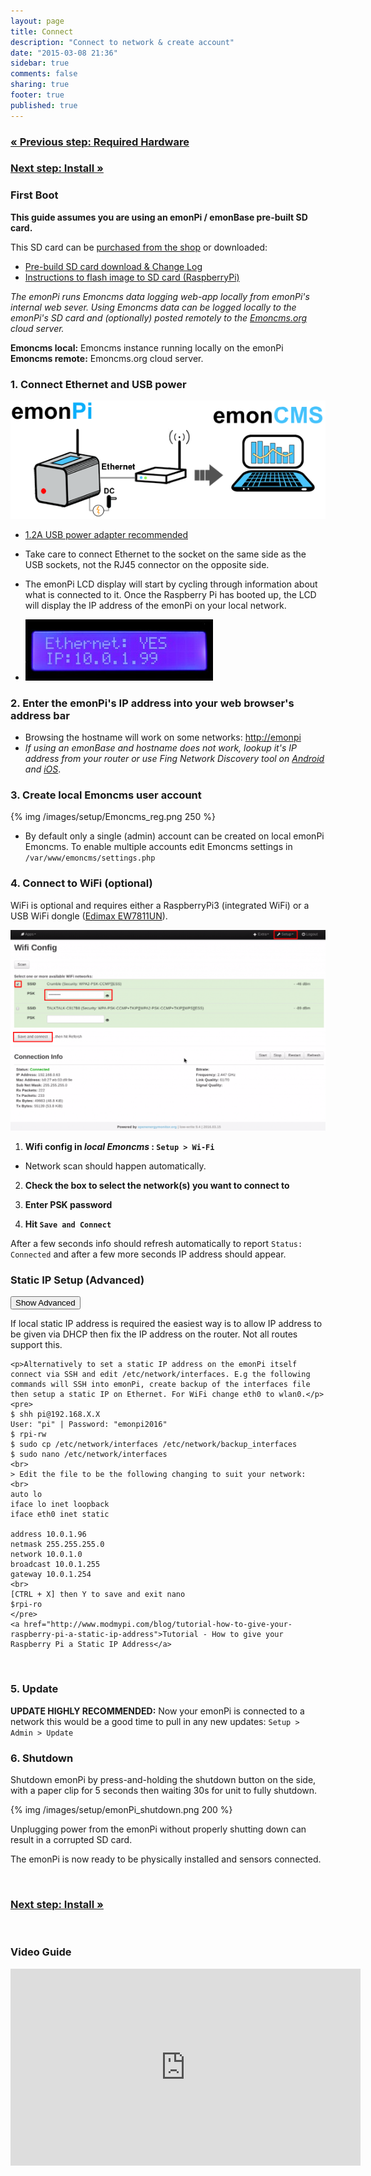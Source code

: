 ```yaml
---
layout: page
title: Connect
description: "Connect to network & create account"
date: "2015-03-08 21:36"
sidebar: true
comments: false
sharing: true
footer: true
published: true
---
```


### [&laquo; Previous step: Required Hardware](/setup/)

### [Next step: Install &raquo;](/setup/install/)

### **First Boot**

<p class="note">
<b>This guide assumes you are using an emonPi / emonBase pre-built SD card.</b>
</p>

This SD card can be [purchased from the shop](http://shop.openenergymonitor.com/pre-loaded-emonsd-microsd-card-for-raspberry-pi/) or downloaded:

- [Pre-build SD card download & Change Log](https://github.com/openenergymonitor/emonpi/wiki/emonSD-pre-built-SD-card-Repository-&-Change-Log)
- [Instructions to flash image to SD card (RaspberryPi)](https://www.raspberrypi.org/documentation/installation/installing-images/README.md)

*The emonPi runs Emoncms data logging web-app locally from emonPi's internal web sever. Using Emoncms data can be logged locally to the emonPi's SD card and (optionally) posted remotely to the [Emoncms.org](https://emoncms.org) cloud server.*


<p class="note">
<b>Emoncms local:</b> Emoncms instance running locally on the emonPi
<br>
<b>Emoncms remote:</b> Emoncms.org cloud server.
</p>

### 1. **Connect Ethernet and USB power**

![emonPi First Boot Etherent](/images/setup/emonpi_ethernet_first_boot.png)

  - [1.2A USB power adapter recommended](http://shop.openenergymonitor.com/power-supplies/)

  - <p class="note"> Take care to connect Ethernet to the socket on the same side as the USB sockets, not the RJ45 connector on the opposite side.</p>
  - The emonPi LCD display will start by cycling through information about what is connected to it. Once the Raspberry Pi has booted up, the LCD will display the IP address of the emonPi on your local network.
 - ![Ethernet Connected](/images/setup/Etherent_Connected.jpg)


### 2. **Enter the emonPi's IP address into your web browser's address bar**

- Browsing the hostname will work on some networks: [http://emonpi](http://emonpi)
- *If using an emonBase and hostname does not work, lookup it's IP address from your router or use Fing Network Discovery tool on [Android](https://play.google.com/store/apps/details?id=com.overlook.android.fing&hl=en_GB) and [iOS](https://itunes.apple.com/gb/app/fing-network-scanner/id430921107?mt=8)*.


### 3. **Create local Emoncms user account**

 {% img /images/setup/Emoncms_reg.png 250 %}

  - By default only a single (admin) account can be created on local emonPi Emoncms. To enable multiple accounts edit Emoncms settings in `/var/www/emoncms/settings.php`

### 4. Connect to WiFi (optional)

WiFi is optional and requires either a RaspberryPi3 (integrated WiFi) or a USB WiFi dongle ([Edimax EW7811UN](http://shop.openenergymonitor.com/edimax-usb-wifi-adapter-ew-7811un/)).

![Connect to Wifi](/images/setup/wifi9_0.png)

1. **Wifi config in *local Emoncms* : `Setup > Wi-Fi`**
 - Network scan should happen automatically.

2. **Check the box to select the network(s) you want to connect to**

3. **Enter PSK password**

4. **Hit `Save and Connect`**

After a few seconds info should refresh automatically to report `Status: Connected` and after a few more seconds IP address should appear.



  <meta name="viewport" content="width=device-width, initial-scale=1">
  <link rel="stylesheet" href="http://maxcdn.bootstrapcdn.com/bootstrap/3.3.6/css/bootstrap.min.css">
  <script src="https://ajax.googleapis.com/ajax/libs/jquery/1.12.0/jquery.min.js"></script>
  <script src="http://maxcdn.bootstrapcdn.com/bootstrap/3.3.6/js/bootstrap.min.js"></script>


<div class="container">
  <h3>Static IP Setup (Advanced)</h3>
  <button type="button" class="btn btn-info" data-toggle="collapse" data-target="#demo">Show Advanced</button>
  <div id="demo" class="collapse">
    <p>If local static IP address is required the easiest way is to allow IP address to be given via DHCP then fix the IP address on the router. Not all routes support this.</p>

    <p>Alternatively to set a static IP address on the emonPi itself connect via SSH and edit /etc/network/interfaces. E.g the following commands will SSH into emonPi, create backup of the interfaces file then setup a static IP on Ethernet. For WiFi change eth0 to wlan0.</p>
    <pre>
    $ shh pi@192.168.X.X
    User: "pi" | Password: "emonpi2016"
    $ rpi-rw
    $ sudo cp /etc/network/interfaces /etc/network/backup_interfaces
    $ sudo nano /etc/network/interfaces
    <br>
    > Edit the file to be the following changing to suit your network: <br>
    auto lo
    iface lo inet loopback
    iface eth0 inet static

    address 10.0.1.96
    netmask 255.255.255.0
    network 10.0.1.0
    broadcast 10.0.1.255
    gateway 10.0.1.254
    <br>
    [CTRL + X] then Y to save and exit nano
    $rpi-ro
    </pre>
    <a href="http://www.modmypi.com/blog/tutorial-how-to-give-your-raspberry-pi-a-static-ip-address">Tutorial - How to give your Raspberry Pi a Static IP Address</a>


  </div>
</div>
<br>

### 5. Update

**UPDATE HIGHLY RECOMMENDED:** Now your emonPi is connected to a network this would be a good time to pull in any new updates: `Setup > Admin > Update`

### 6. Shutdown

Shutdown emonPi by press-and-holding the shutdown button on the side, with a paper clip for 5 seconds then waiting 30s for unit to fully shutdown.

{% img /images/setup/emonPi_shutdown.png 200 %}

<p class='note warning'>
Unplugging power from the emonPi without properly shutting down can result in a corrupted SD card.
</p>

The emonPi is now ready to be physically installed and sensors connected.

<br>

### [Next step: Install &raquo;](/setup/install/)

<br>

### Video Guide
<div class='videoWrapper'>
<iframe width="560" height="315" src="https://www.youtube.com/embed/77WEj9Q6JEE" frameborder="0" allowfullscreen></iframe>
</div>
